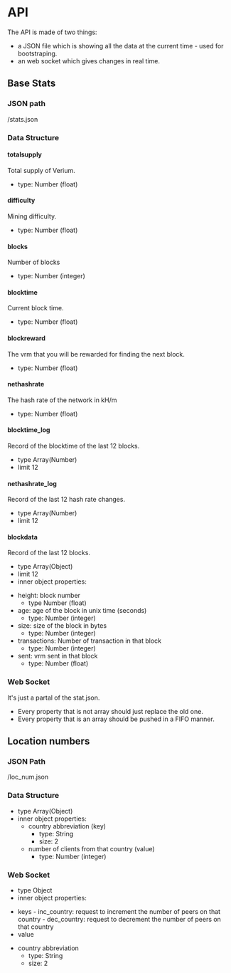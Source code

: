 # API
The API is made of two things:
- a JSON file which is showing all the data at the current time - used for bootstraping.
- an web socket which gives changes in real time.
## Base Stats
### JSON path
/stats.json
### Data Structure
#### totalsupply
Total supply of Verium.
- type: Number (float)

#### difficulty
Mining difficulty.
- type: Number (float)

#### blocks
Number of blocks
- type: Number (integer)

#### blocktime
Current block time.
- type: Number (float)

#### blockreward
The vrm that you will be rewarded for finding the next block.
- type: Number (float)

#### nethashrate
The hash rate of the network in kH/m
- type: Number (float)

#### blocktime_log
Record of the blocktime of the last 12 blocks.
- type Array(Number)
- limit 12

#### nethashrate_log
Record of the last 12 hash rate changes.
- type Array(Number)
- limit 12

#### blockdata
Record of the last 12 blocks.

- type Array(Object)
- limit 12
- inner object properties:
 * height: block number
     - type Number (float)
 * age: age of the block in unix time (seconds)
     - type: Number (integer)
 * size: size of the block in bytes
     - type: Number (integer)
 * transactions: Number of transaction in that block
     - type: Number (integer)
 * sent: vrm sent in that block
     - type: Number (float)

### Web Socket
It's just a partal of the stat.json.
- Every property that is not array should just replace the old one.
- Every property that is an array should be pushed in a FIFO manner.

## Location numbers
### JSON Path
/loc_num.json
### Data Structure
- type Array(Object)
- inner object properties:
   * country abbreviation (key)
      - type: String
      - size: 2
   * number of clients from that country (value)
      - type: Number (integer)

### Web Socket
- type Object
- inner object properties:
 * keys
        - inc_country: request to increment the number of peers on that country
        - dec_country: request to decrement the number of peers on that country
 * value
  - country abbreviation
     * type: String
     * size: 2
